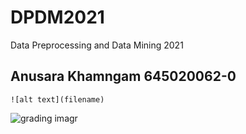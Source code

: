 # DPDM2021
Data Preprocessing and Data Mining 2021

## Anusara Khamngam  645020062-0

```![alt text](filename)```

![grading imagr](DPDM21.JPG)
